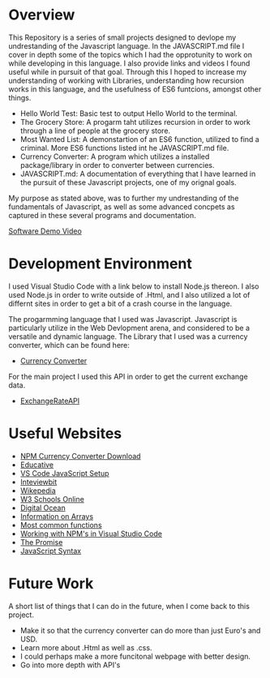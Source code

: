 # Overview

This Repository is a series of small projects designed to devlope my undrestanding of the Javascript language. In the JAVASCRIPT.md file
I cover in depth some of the topics which I had the opprotunity to work on while developing in this language. I also provide links and 
videos I found useful while in pursuit of that goal. Through this I hoped to increase my understanding of working with Libraries, understanding how recursion works in this language, and the usefulness of ES6 funtcions, amongst other things.

* Hello World Test: Basic test to output Hello World to the terminal.
* The Grocery Store: A progarm taht utilizes recursion in order to work through a line of people at the grocery store.
* Most Wanted List: A demonstartion of an ES6 function, utilized to find a criminal. More ES6 functions listed int he JAVASCRIPT.md file.
* Currency Converter: A program which utilizes a installed package/library in order to converter between currencies. 
* JAVASCRIPT.md: A documentation of everything that I have learned in the pursuit of these Javascript projects, one of my orignal goals.

My purpose as stated above, was to further my undrestanding of the fundamentals of Javascript, as well as some advanced concpets as captured in these several programs and documentation.

[Software Demo Video](http://youtube.link.goes.here)

# Development Environment

I used Visual Studio Code with a link below to install Node.js thereon. I also used Node.js in order to write outside of .Html, and I also utilized a lot of differnt sites in order to get a bit of a crash course in the language.

The progarmming language that I used was Javascript. Javascript is particularly utilize in the Web Devlopment arena, and considered to be a versatile and dynamic language. The Library that I used was a currency converter, which can be found here:
* [Currency Converter](https://www.npmjs.com/package/currency-converter-lt?activeTab=readme)

For the main project I used this API in order to get the current exchange data.
* [ExchangeRateAPI](https://www.exchangerate-api.com/)

# Useful Websites

* [NPM Currency Converter Download](https://www.npmjs.com/package/currency-converter-lt)
* [Educative](https://www.educative.io/blog/what-is-nodejs)
* [VS Code JavaScript Setup](https://www.youtube.com/watch?v=uFB8eu972a4)
* [Inteviewbit](https://www.interviewbit.com/blog/javascript-features/)
* [Wikepedia](https://en.wikipedia.org/wiki/JavaScript)
* [W3 Schools Online](https://www.w3schools.com/js/js_syntax.asp)
* [Digital Ocean](https://www.digitalocean.com/community/tutorials/how-to-write-comments-in-javascript)
* [Information on Arrays](https://developer.mozilla.org/en-US/docs/Web/JavaScript/Reference/Global_Objects/Array)
* [Most common functions](https://everyday.codes/javascript/8-most-used-array-operations-in-javascript-es6/)
* [Working with NPM's in Visual Studio Code](https://code.visualstudio.com/docs/nodejs/nodejs-tutorial)
* [The Promise](https://www.w3schools.com/Js/js_promise.asp)
* [JavaScript Syntax](https://www.youtube.com/watch?v=KXxXr0RxGDE)

# Future Work

A short list of things that I can do in the future, when I come back to this project.

- Make it so that the currency converter can do more than just Euro's and USD.
- Learn more about .Html as well as .css.
- I could perhaps make a more funcitonal webpage with better design.
- Go into more depth with API's